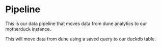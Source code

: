 # Pipeline

This is our data pipeline that moves data from dune analytics to our motherduck instance.

This will move data from dune using a saved query to our duckdb table.
